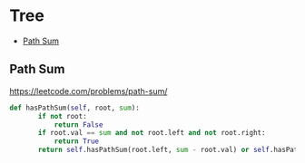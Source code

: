 # Tree

 + [Path Sum](#path-sum)
 
## Path Sum

 https://leetcode.com/problems/path-sum/

 ```python
def hasPathSum(self, root, sum):
        if not root:
            return False
        if root.val == sum and not root.left and not root.right:
            return True
        return self.hasPathSum(root.left, sum - root.val) or self.hasPathSum(root.right, sum - root.val) 
 ```